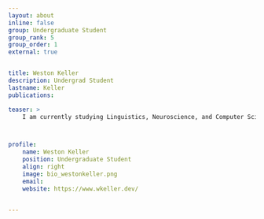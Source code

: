 ```yaml
---
layout: about
inline: false
group: Undergraduate Student
group_rank: 5
group_order: 1
external: true


title: Weston Keller
description: Undergrad Student
lastname: Keller
publications: 

teaser: >
    I am currently studying Linguistics, Neuroscience, and Computer Science through the Symbolic Systems B.S. program. My current research interests include action-oriented language and executive function during goal-oriented visuospatial tasks. I'm excited to gain experience with neural imaging techniques and machine learning tools. In the future, I'd like to explore auditory processing of linguistic and musical illusions, with a focus on plasticity and tonal exposure during early development. In my free time, I like to play violin, make short documentary films, and explore nature.



profile:
    name: Weston Keller
    position: Undergraduate Student
    align: right
    image: bio_westonkeller.png
    email: 
    website: https://www.wkeller.dev/


---
```


